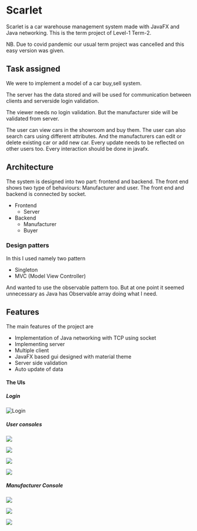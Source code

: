 # Scarlet
Scarlet is a car warehouse management system made with JavaFX and Java networking. This is the term project of Level-1 Term-2. 

NB. Due to covid pandemic our usual term project was cancelled and this easy version was given.

## Task assigned

We were to implement a model of a car buy,sell system.

The server has the data stored and will be used for communication between clients and serverside login validation.

The viewer needs no login validation. But the manufacturer side will be validated from server.

The user can view cars in the showroom and buy them. The user can also search cars using different attributes. And the manufacturers can edit or delete existing car or add new car. Every update needs to be reflected on other users too. Every interaction should be done in javafx.

## Architecture 

The system is designed into two part: frontend and backend. The front end shows two type of behaviours: Manufacturer and user. The front end and backend is connected by socket.

- Frontend
  - Server
- Backend
  - Manufacturer
  - Buyer

### Design patters

In this I used namely two pattern

- Singleton
- MVC (Model View Controller)

And wanted to use the observable pattern too. But at one point it seemed unnecessary as Java has Observable array doing what I need.

## Features

The main features of the project are

- Implementation of Java networking with TCP using socket
- Implementing server
- Multiple client
- JavaFX based gui designed with material theme
- Server side validation
- Auto update of data

#### The UIs

##### Login

![Login](G:\JavaFX\Scarlet\Assets\login.PNG)

##### User consoles

![](G:\JavaFX\Scarlet\Assets\menuClient.PNG)

![](G:\JavaFX\Scarlet\Assets\search1.PNG)

![](G:\JavaFX\Scarlet\Assets\search2.PNG)

![](G:\JavaFX\Scarlet\Assets\buyCar.PNG)

##### Manufacturer Console

![](G:\JavaFX\Scarlet\Assets\manufacturerConsole.PNG)

![](G:\JavaFX\Scarlet\Assets\addCar2.PNG)

![](G:\JavaFX\Scarlet\Assets\editCar.PNG)

